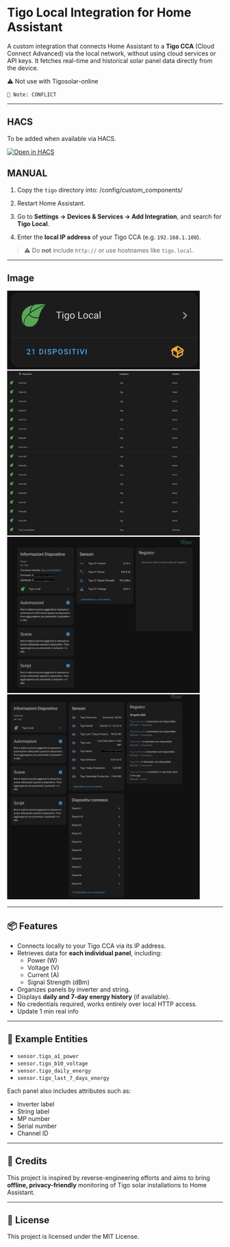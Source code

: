 # Tigo Local Integration for Home Assistant

A custom integration that connects Home Assistant to a **Tigo CCA** (Cloud Connect Advanced) via the local network, without using cloud services or API keys. It fetches real-time and historical solar panel data directly from the device.

⚠️ Not use with Tigosolar-online

    🔄 Note: CONFLICT

---

## HACS

To be added when available via HACS.

[![Open in HACS](https://my.home-assistant.io/badges/hacs_repository.svg)](https://my.home-assistant.io/redirect/hacs_repository/?owner=bobsilvio&repository=tigosolar-local&category=integration)

## MANUAL
1. Copy the `tigo` directory into: /config/custom_components/

2. Restart Home Assistant.

3. Go to **Settings → Devices & Services → Add Integration**, and search for **Tigo Local**.

4. Enter the **local IP address** of your Tigo CCA (e.g. `192.168.1.100`).

> ⚠️ Do **not** include `http://` or use hostnames like `tigo.local`.

---
## Image
<img src="images/1.png" alt="Tigo1" width="450"/> <img src="images/2.png" alt="Tigo2" width="450"/>
<img src="images/3.png" alt="Tigo3" width="450"/> <img src="images/4.png" alt="Tigo4" width="450"/>


---
## 📦 Features

- Connects locally to your Tigo CCA via its IP address.
- Retrieves data for **each individual panel**, including:
  - Power (W)
  - Voltage (V)
  - Current (A)
  - Signal Strength (dBm)
- Organizes panels by inverter and string.
- Displays **daily and 7-day energy history** (if available).
- No credentials required, works entirely over local HTTP access.
- Update 1 min real info
  
---

## 📸 Example Entities

- `sensor.tigo_a1_power`
- `sensor.tigo_b10_voltage`
- `sensor.tigo_daily_energy`
- `sensor.tigo_last_7_days_energy`

Each panel also includes attributes such as:
- Inverter label
- String label
- MP number
- Serial number
- Channel ID

---

## 🙏 Credits

This project is inspired by reverse-engineering efforts and aims to bring **offline, privacy-friendly** monitoring of Tigo solar installations to Home Assistant.

---

## 📄 License

This project is licensed under the MIT License.

